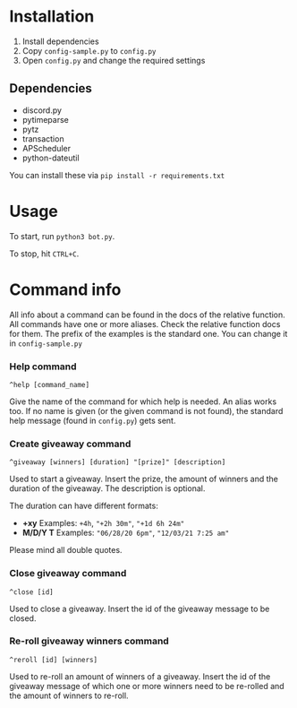 # Installation
1. Install dependencies
2. Copy `config-sample.py` to `config.py`
3. Open `config.py` and change the required settings

## Dependencies
- discord.py
- pytimeparse
- pytz
- transaction
- APScheduler
- python-dateutil

You can install these via `pip install -r requirements.txt`

# Usage
To start, run `python3 bot.py`.

To stop, hit `CTRL+C`.

# Command info

All info about a command can be found in the docs of the relative function.
All commands have one or more aliases. Check the relative function docs for them.
The prefix of the examples is the standard one. You can change it in `config-sample.py`

### Help command
```
^help [command_name]
```
Give the name of the command for which help is needed. An alias works too.
If no name is given (or the given command is not found), the standard help message (found in `config.py`) gets sent.

### Create giveaway command
```
^giveaway [winners] [duration] "[prize]" [description]
```
Used to start a giveaway. Insert the prize, the amount of winners and the duration of the giveaway.
The description is optional.

The duration can have different formats:
- **+xy** Examples: `+4h`, `"+2h 30m"`, `"+1d 6h 24m"`
- **M/D/Y T** Examples: `"06/28/20 6pm"`, `"12/03/21 7:25 am"`

Please mind all double quotes.

### Close giveaway command
```
^close [id]
```
Used to close a giveaway. Insert the id of the giveaway message to be closed.

### Re-roll giveaway winners command
```
^reroll [id] [winners]
```
Used to re-roll an amount of winners of a giveaway.
Insert the id of the giveaway message of which one or more winners need to be re-rolled and the amount of winners to re-roll.
